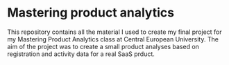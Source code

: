 # Mastering product analytics

This repository contains all the material I used to create my final project for my Mastering Product Analytics class at Central European University. The aim of the project was to create a small product analyses based on registration and activity data for a real SaaS prduct.
